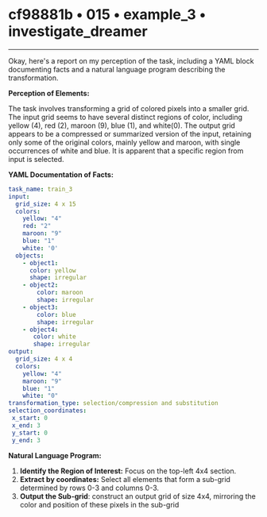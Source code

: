 # cf98881b • 015 • example_3 • investigate_dreamer

---
Okay, here's a report on my perception of the task, including a YAML block documenting facts and a natural language program describing the transformation.

**Perception of Elements:**

The task involves transforming a grid of colored pixels into a smaller grid. The input grid seems to have several distinct regions of color, including yellow (4), red (2), maroon (9), blue (1), and white(0). The output grid appears to be a compressed or summarized version of the input, retaining only some of the original colors, mainly yellow and maroon, with single occurrences of white and blue. It is apparent that a specific region from input is selected.

**YAML Documentation of Facts:**



```yaml
task_name: train_3
input:
  grid_size: 4 x 15
  colors:
    yellow: "4"
    red: "2"
    maroon: "9"
    blue: "1"
    white: '0'
  objects:
    - object1:
      color: yellow
      shape: irregular
    - object2:
        color: maroon
        shape: irregular
    - object3:
        color: blue
        shape: irregular
    - object4:
       color: white
       shape: irregular
output:
  grid_size: 4 x 4
  colors:
    yellow: "4"
    maroon: "9"
    blue: "1"
    white: "0"
transformation_type: selection/compression and substitution
selection_coordinates:
 x_start: 0
 x_end: 3
 y_start: 0
 y_end: 3

```



**Natural Language Program:**

1.  **Identify the Region of Interest:** Focus on the top-left 4x4 section.
2. **Extract by coordinates:** Select all elements that form a sub-grid determined by rows 0-3 and columns 0-3.
3.  **Output the Sub-grid**: construct an output grid of size 4x4, mirroring
    the color and position of these pixels in the sub-grid


